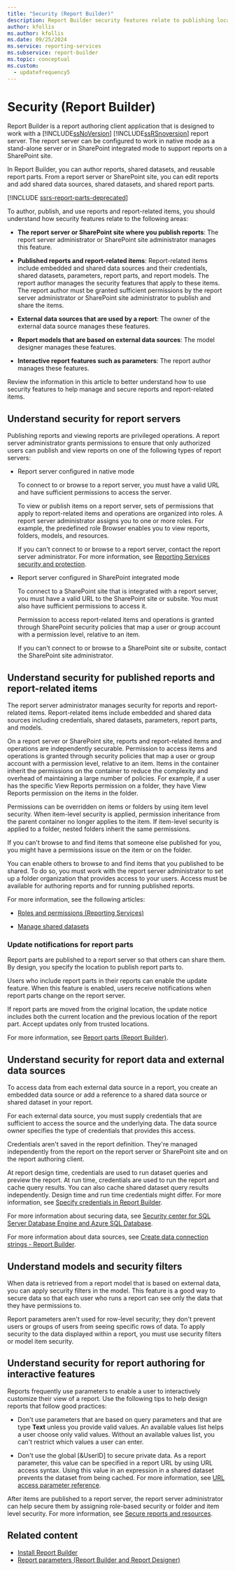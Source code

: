 ```yaml
---
title: "Security (Report Builder)"
description: Report Builder security features relate to publishing locations, published reports, external data sources with models based on them, and interactive features.
author: kfollis
ms.author: kfollis
ms.date: 09/25/2024
ms.service: reporting-services
ms.subservice: report-builder
ms.topic: conceptual
ms.custom:
  - updatefrequency5
---
```

# Security (Report Builder)

  Report Builder is a report authoring client application that is designed to work with a [!INCLUDE[ssNoVersion](../../includes/ssnoversion-md.md)] [!INCLUDE[ssRSnoversion](../../includes/ssrsnoversion-md.md)] report server. The report server can be configured to work in native mode as a stand-alone server or in SharePoint integrated mode to support reports on a SharePoint site.

In Report Builder, you can author reports, shared datasets, and reusable report parts. From a report server or SharePoint site, you can edit reports and add shared data sources, shared datasets, and shared report parts.

[!INCLUDE [ssrs-report-parts-deprecated](../../includes/ssrs-report-parts-deprecated.md)]

To author, publish, and use reports and report-related items, you should understand how security features relate to the following areas:

- **The report server or SharePoint site where you publish reports**: The report server administrator or SharePoint site administrator manages this feature.

- **Published reports and report-related items**: Report-related items include embedded and shared data sources and their credentials, shared datasets, parameters, report parts, and report models. The report author manages the security features that apply to these items. The report author must be granted sufficient permissions by the report server administrator or SharePoint site administrator to publish and share the items.

- **External data sources that are used by a report**: The owner of the external data source manages these features.

- **Report models that are based on external data sources**: The model designer manages these features.

- **Interactive report features such as parameters**: The report author manages these features.

Review the information in this article to better understand how to use security features to help manage and secure reports and report-related items.

## <a id="ReportServers"></a> Understand security for report servers

Publishing reports and viewing reports are privileged operations. A report server administrator grants permissions to ensure that only authorized users can publish and view reports on one of the following types of report servers:

- Report server configured in native mode

     To connect to or browse to a report server, you must have a valid URL and have sufficient permissions to access the server.

     To view or publish items on a report server, sets of permissions that apply to report-related items and operations are organized into roles. A report server administrator assigns you to one or more roles. For example, the predefined role Browser enables you to view reports, folders, models, and resources.

     If you can't connect to or browse to a report server, contact the report server administrator. For more information, see [Reporting Services security and protection](../../reporting-services/security/reporting-services-security-and-protection.md).

- Report server configured in SharePoint integrated mode

     To connect to a SharePoint site that is integrated with a report server, you must have a valid URL to the SharePoint site or subsite. You must also have sufficient permissions to access it.

     Permission to access report-related items and operations is granted through SharePoint security policies that map a user or group account with a permission level, relative to an item.

     If you can't connect to or browse to a SharePoint site or subsite, contact the SharePoint site administrator.

## <a id="Reports"></a> Understand security for published reports and report-related items

The report server administrator manages security for reports and report-related items. Report-related items include embedded and shared data sources including credentials, shared datasets, parameters, report parts, and models.

On a report server or SharePoint site, reports and report-related items and operations are independently securable. Permission to access items and operations is granted through security policies that map a user or group account with a permission level, relative to an item. Items in the container inherit the permissions on the container to reduce the complexity and overhead of maintaining a large number of policies. For example, if a user has the specific View Reports permission on a folder, they have View Reports permission on the items in the folder.

Permissions can be overridden on items or folders by using item level security. When item-level security is applied, permission inheritance from the parent container no longer applies to the item. If item-level security is applied to a folder, nested folders inherit the same permissions.

If you can't browse to and find items that someone else published for you, you might have a permissions issue on the item or on the folder.

You can enable others to browse to and find items that you published to be shared. To do so, you must work with the report server administrator to set up a folder organization that provides access to your users. Access must be available for authoring reports and for running published reports.

For more information, see the following articles:

- [Roles and permissions (Reporting Services)](../../reporting-services/security/roles-and-permissions-reporting-services.md)

- [Manage shared datasets](../../reporting-services/report-data/manage-shared-datasets.md)

### Update notifications for report parts

Report parts are published to a report server so that others can share them. By design, you specify the location to publish report parts to.

Users who include report parts in their reports can enable the update feature. When this feature is enabled, users receive notifications when report parts change on the report server.

If report parts are moved from the original location, the update notice includes both the current location and the previous location of the report part. Accept updates only from trusted locations.

For more information, see [Report parts (Report Builder)](../../reporting-services/report-design/report-parts-report-builder-and-ssrs.md).

## <a id="Data"></a> Understand security for report data and external data sources

To access data from each external data source in a report, you create an embedded data source or add a reference to a shared data source or shared dataset in your report.

For each external data source, you must supply credentials that are sufficient to access the source and the underlying data. The data source owner specifies the type of credentials that provides this access.

Credentials aren't saved in the report definition. They're managed independently from the report on the report server or SharePoint site and on the report authoring client.

At report design time, credentials are used to run dataset queries and preview the report. At run time, credentials are used to run the report and cache query results. You can also cache shared dataset query results independently. Design time and run time credentials might differ. For more information, see [Specify credentials in Report Builder](../../reporting-services/report-data/specify-credential-and-connection-information-for-report-data-sources.md).

For more information about securing data, see [Security center for SQL Server Database Engine and Azure SQL Database](../../relational-databases/security/security-center-for-sql-server-database-engine-and-azure-sql-database.md).

For more information about data sources, see [Create data connection strings - Report Builder](../report-data/data-connections-data-sources-and-connection-strings-report-builder-and-ssrs.md).

## <a id="Models"></a> Understand models and security filters

When data is retrieved from a report model that is based on external data, you can apply security filters in the model. This feature is a good way to secure data so that each user who runs a report can see only the data that they have permissions to.

Report parameters aren't used for row-level security; they don't prevent users or groups of users from seeing specific rows of data. To apply security to the data displayed within a report, you must use security filters or model item security.

## <a id="Interactive"></a> Understand security for report authoring for interactive features

Reports frequently use parameters to enable a user to interactively customize their view of a report. Use the following tips to help design reports that follow good practices:

- Don't use parameters that are based on query parameters and that are type **Text** unless you provide valid values. An available values list helps a user choose only valid values. Without an available values list, you can't restrict which values a user can enter.

- Don't use the global [&UserID] to secure private data. As a report parameter, this value can be specified in a report URL by using URL access syntax. Using this value in an expression in a shared dataset prevents the dataset from being cached. For more information, see [URL access parameter reference](../../reporting-services/url-access-parameter-reference.md).

After items are published to a report server, the report server administrator can help secure them by assigning role-based security or folder and item level security. For more information, see [Secure reports and resources](../../reporting-services/security/secure-reports-and-resources.md).

## Related content

- [Install Report Builder](../install-windows/install-report-builder.md)
- [Report parameters (Report Builder and Report Designer)](../../reporting-services/report-design/report-parameters-report-builder-and-report-designer.md)
